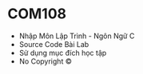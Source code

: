 # COM108
- Nhập Môn Lập Trình - Ngôn Ngữ C
- Source Code Bài Lab
- Sử dụng mục đích học tập
- No Copyright ©
